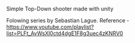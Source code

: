 Simple Top-Down shooter made with unity 

Folowing series by Sebastian Lague.
Reference - https://www.youtube.com/playlist?list=PLFt_AvWsXl0ctd4dgE1F8g3uec4zKNRV0
